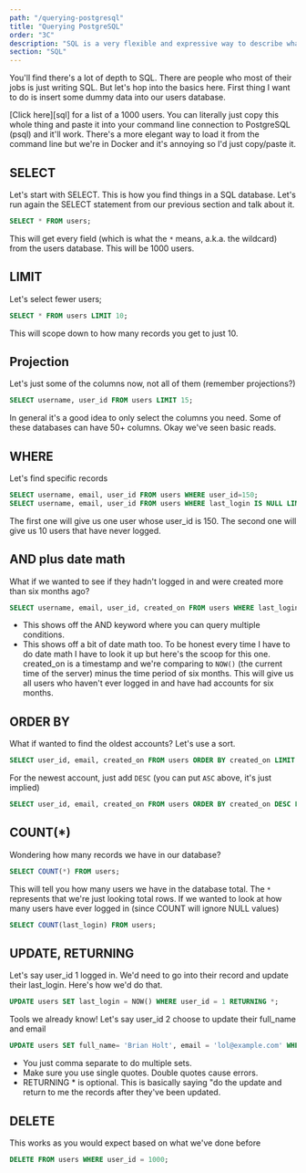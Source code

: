 ```yaml
---
path: "/querying-postgresql"
title: "Querying PostgreSQL"
order: "3C"
description: "SQL is a very flexible and expressive way to describe what data you want out of a database. In this section Brian talks about the various ways to read from and modify a database using SQL."
section: "SQL"
---
```


You'll find there's a lot of depth to SQL. There are people who most of their jobs is just writing SQL. But let's hop into the basics here. First thing I want to do is insert some dummy data into our users database.

[Click here][sql] for a list of a 1000 users. You can literally just copy this whole thing and paste it into your command line connection to PostgreSQL (psql) and it'll work. There's a more elegant way to load it from the command line but we're in Docker and it's annoying so I'd just copy/paste it.

## SELECT

Let's start with SELECT. This is how you find things in a SQL database. Let's run again the SELECT statement from our previous section and talk about it.

```sql
SELECT * FROM users;
```

This will get every field (which is what the `*` means, a.k.a. the wildcard) from the users database. This will be 1000 users.

## LIMIT

Let's select fewer users;

```sql
SELECT * FROM users LIMIT 10;
```

This will scope down to how many records you get to just 10.

## Projection

Let's just some of the columns now, not all of them (remember projections?)

```sql
SELECT username, user_id FROM users LIMIT 15;
```

In general it's a good idea to only select the columns you need. Some of these databases can have 50+ columns. Okay we've seen basic reads.

## WHERE

Let's find specific records

```sql
SELECT username, email, user_id FROM users WHERE user_id=150;
SELECT username, email, user_id FROM users WHERE last_login IS NULL LIMIT 10;
```

The first one will give us one user whose user_id is 150. The second one will give us 10 users that have never logged.

## AND plus date math

What if we wanted to see if they hadn't logged in and were created more than six months ago?

```sql
SELECT username, email, user_id, created_on FROM users WHERE last_login IS NULL AND created_on < NOW() - interval '6 months'  LIMIT 10;
```

- This shows off the AND keyword where you can query multiple conditions.
- This shows off a bit of date math too. To be honest every time I have to do date math I have to look it up but here's the scoop for this one. created_on is a timestamp and we're comparing to `NOW()` (the current time of the server) minus the time period of six months. This will give us all users who haven't ever logged in and have had accounts for six months.

## ORDER BY

What if wanted to find the oldest accounts? Let's use a sort.

```sql
SELECT user_id, email, created_on FROM users ORDER BY created_on LIMIT 10;
```

For the newest account, just add `DESC` (you can put `ASC` above, it's just implied)

```sql
SELECT user_id, email, created_on FROM users ORDER BY created_on DESC LIMIT 10;
```

## COUNT(\*)

Wondering how many records we have in our database?

```sql
SELECT COUNT(*) FROM users;
```

This will tell you how many users we have in the database total. The `*` represents that we're just looking total rows. If we wanted to look at how many users have ever logged in (since COUNT will ignore NULL values)

```sql
SELECT COUNT(last_login) FROM users;
```

## UPDATE, RETURNING

Let's say user_id 1 logged in. We'd need to go into their record and update their last_login. Here's how we'd do that.

```sql
UPDATE users SET last_login = NOW() WHERE user_id = 1 RETURNING *;
```

Tools we already know! Let's say user_id 2 choose to update their full_name and email

```sql
UPDATE users SET full_name= 'Brian Holt', email = 'lol@example.com' WHERE user_id = 2 RETURNING *;
```

- You just comma separate to do multiple sets.
- Make sure you use single quotes. Double quotes cause errors.
- RETURNING \* is optional. This is basically saying "do the update and return to me the records after they've been updated.

## DELETE

This works as you would expect based on what we've done before

```sql
DELETE FROM users WHERE user_id = 1000;
```
